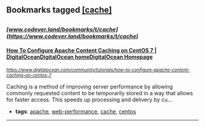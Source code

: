 ## Bookmarks tagged [[cache]](https://www.codever.land/search?q=[cache])

_<sup><sup>[www.codever.land/bookmarks/t/cache](https://www.codever.land/bookmarks/t/cache)</sup></sup>_
---
#### [How To Configure Apache Content Caching on CentOS 7 | DigitalOceanDigitalOcean homeDigitalOcean Homepage](https://www.digitalocean.com/community/tutorials/how-to-configure-apache-content-caching-on-centos-7)
_<sup>https://www.digitalocean.com/community/tutorials/how-to-configure-apache-content-caching-on-centos-7</sup>_

Caching is a method of improving server performance by allowing commonly requested content to be temporarily stored in a way that allows for faster access. This speeds up processing and delivery by cu...
* **tags**: [apache](../tagged/apache.md), [web-performance](../tagged/web-performance.md), [cache](../tagged/cache.md), [centos](../tagged/centos.md)
---
